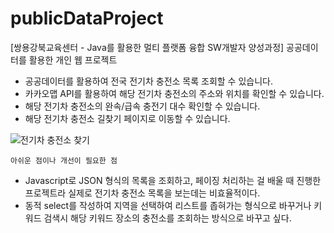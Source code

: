 # publicDataProject
[쌍용강북교육센터 - Java를 활용한 멀티 플랫폼 융합 SW개발자 양성과정] 공공데이터를 활용한 개인 웹 프로젝트


- 공공데이터를 활용하여 전국 전기차 충전소 목록 조회할 수 있습니다.
- 카카오맵 API를 활용하여 해당 전기차 충전소의 주소와 위치를 확인할 수 있습니다.
- 해당 전기차 충전소의 완속/급속 충전기 대수 확인할 수 있습니다.
- 해당 전기차 충전소 길찾기 페이지로 이동할 수 있습니다.


![전기차 충전소 찾기](https://user-images.githubusercontent.com/87021484/135802363-bdeadb10-b953-4d15-b0aa-ff456b2909e0.gif)


`아쉬운 점이나 개선이 필요한 점`
- Javascript로 JSON 형식의 목록을 조회하고, 페이징 처리하는 걸 배울 때 진행한 프로젝트라 실제로 전기차 충전소 목록을 보는데는 비효율적이다.
- 동적 select를 작성하여 지역을 선택하여 리스트를 좁혀가는 형식으로 바꾸거나 키워드 검색시 해당 키워드 장소의 충전소를 조회하는 방식으로 바꾸고 싶다.
